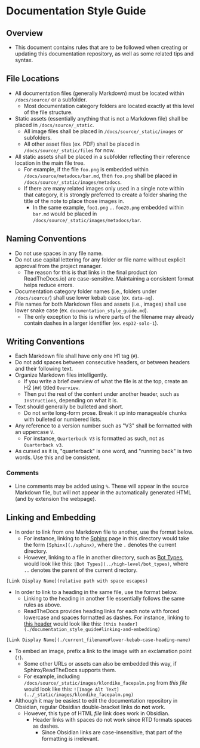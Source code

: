 # Documentation Style Guide
## Overview
- This document contains rules that are to be followed when creating or updating this documentation repository, as well as some related tips and syntax.

## File Locations
- All documentation files (generally Markdown) must be located within `/docs/source/` or a subfolder.
	- Most documentation category folders are located exactly at this level of the file structure.
- Static assets (essentially anything that is not a Markdown file) shall be placed in `/docs/source/_static`.
	- All image files shall be placed in `/docs/source/_static/images` or subfolders.
	- All other asset files (ex. PDF) shall be placed in `/docs/source/_static/files` for now.
- All static assets shall be placed in a subfolder reflecting their reference location in the main file tree.
	- For example, if the file `foo.png` is embedded within `/docs/source/metadocs/bar.md`, then `foo.png` shall be placed in `/docs/source/_static/images/metadocs`.
	- If there are many related images only used in a single note within that category, it is strongly preferred to create a folder sharing the title of the note to place those images in.
		- In the same example, `foo1.png` ... `foo20.png` embedded within `bar.md` would be placed in `/docs/source/_static/images/metadocs/bar`.

## Naming Conventions
- Do not use spaces in any file name.
- Do not use capital lettering for any folder or file name without explicit approval from the project manager.
	- The reason for this is that links in the final product (on ReadTheDocs.io) are case-sensitive. Maintaining a consistent format helps reduce errors.
- Documentation category folder names (i.e., folders under `/docs/source/`) shall use lower kebab case (ex. `data-aq`).
- File names for both Markdown files and assets (i.e., images) shall use lower snake case (ex. `documentation_style_guide.md`).
	- The only exception to this is where parts of the filename may already contain dashes in a larger identifier (ex. `esp32-solo-1`).

## Writing Conventions
- Each Markdown file shall have only one H1 tag (`#`).
- Do not add spaces between consecutive headers, or between headers and their following text.
- Organize Markdown files intelligently.
	- If you write a brief overview of what the file is at the top, create an H2 (`##`) titled `Overview`. 
	- Then put the rest of the content under another header, such as `Instructions`, depending on what it is.
- Text should generally be bulleted and short. 
	- Do not write long-form prose. Break it up into manageable chunks with bulleted or numbered lists.
- Any reference to a version number such as "V3" shall be formatted with an uppercase `V`.
	- For instance, `Quarterback V3` is formatted as such, not as `Quarterback v3`.
- As cursed as it is, "quarterback" is one word, and "running back" is two words. Use this and be consistent.

### Comments
- Line comments may be added using `%`. These will appear in the source Markdown file, but will not appear in the automatically generated HTML (and by extension the webpage).

## Linking and Embedding
- In order to link from one Markdown file to another, use the format below. 
	- For instance, linking to the [Sphinx](./sphinx) page in this directory would take the form `[Sphinx](./sphinx)`, where the `.` denotes the current directory.
	- However, linking to a file in another directory, such as [Bot Types](../high-level/bot_types), would look like this: `[Bot Types](../high-level/bot_types)`, where `..` denotes the parent of the current directory.
```
[Link Display Name](relative path with space escapes)
```
- In order to link to a heading in the same file, use the format below.
	- Linking to the heading in another file essentially follows the same rules as above. 
	- ReadTheDocs provides heading links for each note with forced lowercase and spaces formatted as dashes. For instance, linking to [this header](./documentation_style_guide#linking-and-embedding) would look like this: `[this header](./documentation_style_guide#linking-and-embedding)`
```
[Link Display Name](./current_filename#lower-kebab-case-heading-name)
```
- To embed an image, prefix a link to the image with an exclamation point (`!`).
	- Some other URLs or assets can also be embedded this way, if Sphinx/ReadTheDocs supports them.
	- For example, including `/docs/source/_static/images/klondike_facepalm.png` from *this file* would look like this: `![Image Alt Text](../_static/images/klondike_facepalm.png)`
- Although it may be easiest to edit the documentation repository in Obsidian, regular Obsidian double-bracket links do **not** work.
	- However, this type of HTML *file* link does work in Obsidian. 
		- Header links with spaces do not work since RTD formats spaces as dashes.
			- Since Obsidian links are case-insensitive, that part of the formatting is irrelevant.